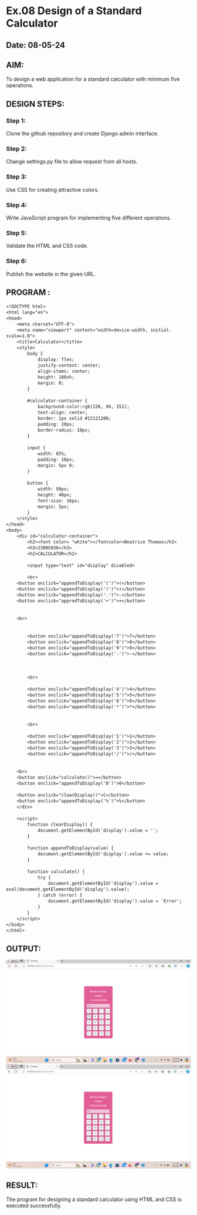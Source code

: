 # Ex.08 Design of a Standard Calculator
## Date: 08-05-24

## AIM:
To design a web application for a standard calculator with minimum five operations.

## DESIGN STEPS:

### Step 1:
Clone the github repository and create Django admin interface.

### Step 2:
Change settings.py file to allow request from all hosts.

### Step 3:
Use CSS for creating attractive colors.

### Step 4:
Write JavaScript program for implementing five different operations.

### Step 5:
Validate the HTML and CSS code.

### Step 6:
Publish the website in the given URL.

## PROGRAM :
```
<!DOCTYPE html>
<html lang="en">
<head>
    <meta charset="UTF-8">
    <meta name="viewport" content="width=device-width, initial-scale=1.0">
    <title>Calculator</title>
    <style>
        body {
            display: flex;
            justify-content: center;
            align-items: center;
            height: 100vh;
            margin: 0;
        }

        #calculator-container {
            background-color:rgb(226, 94, 151);
            text-align: center;
            border: 1px solid #12121200;
            padding: 20px;
            border-radius: 10px;
        }

        input {
            width: 85%;
            padding: 10px;
            margin: 5px 0;
        }

        button {
            width: 50px;
            height: 48px;
            font-size: 16px;
            margin: 5px;
        }
    </style>
</head>
<body>
    <div id="calculator-container">
        <h2><font color= "white"></fontcolor>Beatrice Thomas</h2>
        <h3>23005036</h3>
        <h2>CALCULATOR</h2>

        <input type="text" id="display" disabled>

        <br>
	<button onclick="appendToDisplay('(')">(</button>
	<button onclick="appendToDisplay(')')">)</button>
	<button onclick="appendToDisplay('.')">.</button>
    <button onclick="apprndToDisplay('+')">+</button>
	
            
 	<br>

       
        <button onclick="appendToDisplay('7')">7</button>
        <button onclick="appendToDisplay('8')">8</button>
        <button onclick="appendToDisplay('9')">9</button>
        <button onclick="appendToDisplay('-')">-</button>
	
        

        <br>

        <button onclick="appendToDisplay('4')">4</button>
        <button onclick="appendToDisplay('5')">5</button>
        <button onclick="appendToDisplay('6')">6</button>
        <button onclick="appendToDisplay('*')">*</button>
        

        <br>
	
        <button onclick="appendToDisplay('1')">1</button>
        <button onclick="appendToDisplay('2')">2</button>
        <button onclick="appendToDisplay('3')">3</button>
        <button onclick="appendToDisplay('/')">/</button>

        
	<br>
    <button onclick="calculate()">=</button>
    <button onclick="appendToDisplay('0')">0</button>
	
    <button onclick="clearDisplay()">C</button>
    <button onclick="appendToDisplay('%')">%</button>
    </div>

    <script>
        function clearDisplay() {
            document.getElementById('display').value = '';
        }

        function appendToDisplay(value) {
            document.getElementById('display').value += value;
        }

        function calculate() {
            try {
                document.getElementById('display').value = eval(document.getElementById('display').value);
            } catch (error) {
                document.getElementById('display').value = 'Error';
            }
        }
    </script>
</body>
</html>

```

## OUTPUT:

![alt text](<Screenshot 2024-05-08 152223.png>)
![alt text](<Screenshot 2024-05-08 152235.png>)


## RESULT:
The program for designing a standard calculator using HTML and CSS is executed successfully.
